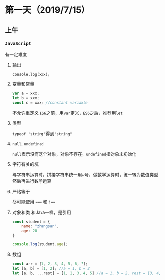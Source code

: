 # 第一天（2019/7/15）

## 上午

### `JavaScript`

有一定难度

1. 输出

    `console.log(xxx);`

2. 变量和常量

    ```js
    var a = xxx;
    let b = xxx;
    const c = xxx; //constant variable
    ```
    不允许重定义
    `ES6`之前，用`var`定义，`ES6`之后，推荐用`let`

3. 类型

    `typeof 'string'`得到`"string"`

4. `null`, `undefined`

    `null`表示没有这个对象，对象不存在。`undefined`指对象未初始化

5. 字符有关的坑

    与字符串运算时，拼接字符串统一用+号，做数学运算时，统一转为数值类型然后再进行数学运算

6. 严格等于

    尽可能使用 `===` 和 `!==`

7. 对象和类
    和Java一样，是引用

    ```js
    const student = {
        name: "zhangsan",
        age: 20
    }

    console.log(student.age);
    ```
8. 数组

    ```js
    const arr = [1, 2, 3, 4, 5, 6, 7];
    let [a, b] = [1, 2]; //a = 1, b = 2
    let [a, b, ...rest] = [1, 2, 3, 4, 5] //a = 1, b = 2, rest = [3, 4, 5]
    ```